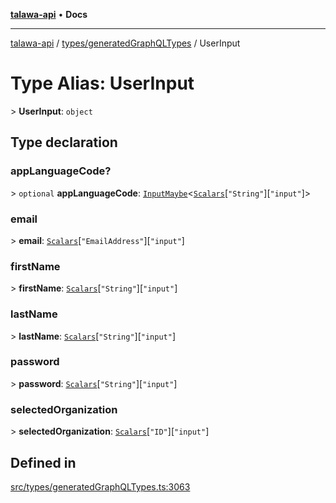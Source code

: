 [**talawa-api**](../../../README.md) • **Docs**

***

[talawa-api](../../../modules.md) / [types/generatedGraphQLTypes](../README.md) / UserInput

# Type Alias: UserInput

\> **UserInput**: `object`

## Type declaration

### appLanguageCode?

\> `optional` **appLanguageCode**: [`InputMaybe`](InputMaybe.md)\<[`Scalars`](Scalars.md)\[`"String"`\]\[`"input"`\]\>

### email

\> **email**: [`Scalars`](Scalars.md)\[`"EmailAddress"`\]\[`"input"`\]

### firstName

\> **firstName**: [`Scalars`](Scalars.md)\[`"String"`\]\[`"input"`\]

### lastName

\> **lastName**: [`Scalars`](Scalars.md)\[`"String"`\]\[`"input"`\]

### password

\> **password**: [`Scalars`](Scalars.md)\[`"String"`\]\[`"input"`\]

### selectedOrganization

\> **selectedOrganization**: [`Scalars`](Scalars.md)\[`"ID"`\]\[`"input"`\]

## Defined in

[src/types/generatedGraphQLTypes.ts:3063](https://github.com/PalisadoesFoundation/talawa-api/blob/bba5d82264abb62b9e358a3d3fe1af18a8a8f6e4/src/types/generatedGraphQLTypes.ts#L3063)
